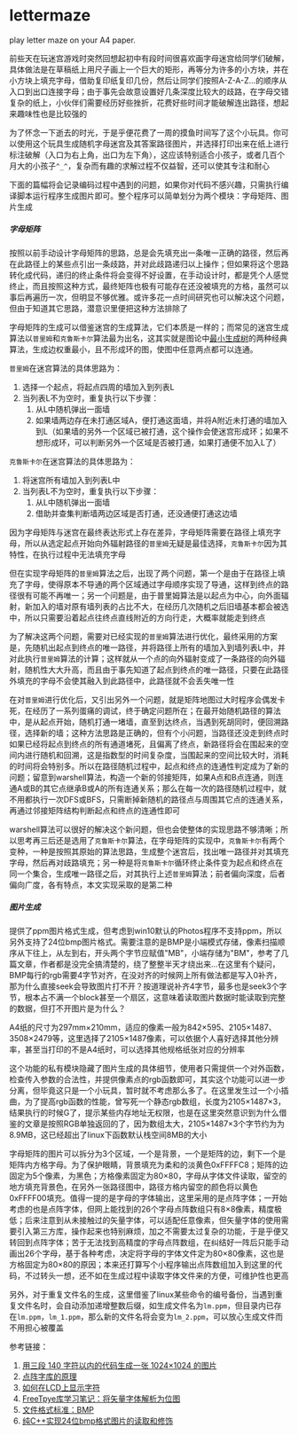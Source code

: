 # lettermaze
play letter maze on your A4 paper.

前些天在玩迷宫游戏时突然回想起初中有段时间很喜欢画字母迷宫给同学们破解，具体做法是在草稿纸上用尺子画上一个巨大的矩形，再等分为许多的小方块，并在小方块上填充字母，借助复印纸复印几份，然后让同学们按照A-Z-A-Z...的顺序从入口到出口连接字母；由于事先会故意设置好几条深度比较大的歧路，在字母交错复杂的纸上，小伙伴们需要经历好些挫折，花费好些时间才能破解连出路径，想起来趣味性也是比较强的

为了怀念一下逝去的时光，于是乎便花费了一周的摸鱼时间写了这个小玩具。你可以使用这个玩具生成随机字母迷宫及其答案路径图片，并选择打印出来在纸上进行标注破解（入口为右上角，出口为左下角），这应该特别适合小孩子，或者几百个月大的小孩子`^_^`，复杂而有趣的求解过程不仅益智，还可以使其专注和耐心

下面的篇幅将会记录编码过程中遇到的问题，如果你对代码不感兴趣，只需执行编译脚本运行程序生成图片即可。整个程序可以简单划分为两个模块：字母矩阵、图片生成

##### 字母矩阵
按照以前手动设计字母矩阵的思路，总是会先填充出一条唯一正确的路径，然后再在此路径上的某些点引出一条歧路，并对此歧路递归以上操作；但如果将这个思路转化成代码，递归的终止条件将会变得不好设置，在手动设计时，都是凭个人感觉终止，而且按照这种方式，最终矩阵也极有可能存在还没被填充的方格，虽然可以事后再遍历一次，但明显不够优雅。或许多花一点时间研究也可以解决这个问题，但由于知道其它思路，潜意识里便把这种方法排除了

字母矩阵的生成可以借鉴迷宫的生成算法，它们本质是一样的；而常见的迷宫生成算法以`普里姆`和`克鲁斯卡尔`算法最为出名，这其实就是图论中[最小生成树](https://github.com/ccencon/structdata#DirectedGraph)的两种经典算法，生成边权重最小，且不形成环的图，使图中任意两点都可以连通。

`普里姆`在迷宫算法的具体思路为：

1. 选择一个起点，将起点四周的墙加入到列表L
2. 当列表L不为空时，重复执行以下步骤：
	1. 从L中随机弹出一面墙
	2. 如果墙两边存在未打通区域A，便打通这面墙，并将A附近未打通的墙加入到L（如果墙的另外一个区域已被打通，这个操作会使迷宫形成环；如果不想形成环，可以判断另外一个区域是否被打通，如果打通便不加入L了）

`克鲁斯卡尔`在迷宫算法的具体思路为：

1. 将迷宫所有墙加入到列表L中
2. 当列表L不为空时，重复执行以下步骤：
	1. 从L中随机弹出一面墙
	2. 借助并查集判断墙两边区域是否打通，还没通便打通这边墙

因为字母矩阵与迷宫在最终表达形式上存在差异，字母矩阵需要在路径上填充字母，所以从选定起点开始向外辐射路径的`普里姆`无疑是最佳选择，`克鲁斯卡尔`因为其特性，在执行过程中无法填充字母

但在实现字母矩阵的`普里姆`算法之后，出现了两个问题，第一个是由于在路径上填充了字母，使得原本不导通的两个区域通过字母顺序实现了导通，这样到终点的路径很有可能不再唯一；另一个问题是，由于普里姆算法是以起点为中心，向外面辐射，新加入的墙对原有墙列表的占比不大，在经历几次随机之后旧墙基本都会被选中，所以只需要沿着起点往终点直线附近的方向行走，大概率就能走到终点

为了解决这两个问题，需要对已经实现的`普里姆`算法进行优化，最终采用的方案是，先随机出起点到终点的唯一路径，并将路径上所有的墙加入到墙列表L中，并对此执行`普里姆`算法的计算；这样就从一个点的向外辐射变成了一条路径的向外辐射，随机性大大升高，而且由于事先知道了起点到终点的唯一路径，只要在此路径外填充的字母不会使其融入到此路径中，此路径就不会丢失唯一性

在对`普里姆`进行优化后，又引出另外一个问题，就是矩阵地图过大时程序会偶发卡死，在经历了一系列蛋痛的调试，终于确定问题所在；在最开始随机路径的算法中，是从起点开始，随机打通一堵墙，直至到达终点，当遇到死胡同时，便回溯路径，选择新的墙；这种方法思路是正确的，但有个小问题，当路径还没走到终点时如果已经将起点到终点的所有通道堵死，且偏离了终点，新路径将会在围起来的空间内进行随机和回溯，这是指数型的时间复杂度，当围起来的空间比较大时，消耗的时间将会特别多。所以在路径随机过程中，起点和终点的连通性判定成为了新的问题；留意到warshell算法，构造一个新的邻接矩阵，如果A点和B点连通，则连通A或B的其它点继承B或A的所有连通关系；那么在每一次的路径随机过程中，就不用都执行一次DFS或BFS，只需断掉新随机的路径点与周围其它点的连通关系，再通过邻接矩阵结构判断起点和终点的连通性即可

warshell算法可以很好的解决这个新问题，但也会使整体的实现思路不够清晰；所以思考再三后还是选用了`克鲁斯卡尔`算法，在字母矩阵的实现中，`克鲁斯卡尔`有两个变种，一种是按照其原始的算法思路，生成整个迷宫后，找出唯一路径并对其填充字母，然后再对歧路填充；另一种是将`克鲁斯卡尔`循环终止条件变为起点和终点在同一个集合，生成唯一路径之后，对其执行上述`普里姆`算法；前者偏向深度，后者偏向广度，各有特点，本文实现采取的是第二种

##### 图片生成
提供了ppm图片格式生成，但考虑到win10默认的Photos程序不支持ppm，所以另外支持了24位bmp图片格式。需要注意的是BMP是小端模式存储，像素扫描顺序从下往上，从左到右，开头两个字节应赋值"MB"，小端存储为"BM"，参考了几篇文章，作者都是没完全搞清楚的，绕了整整半天才绕出来...在这里有个疑问，BMP每行的rgb需要4字节对齐，在没对齐的时候网上所有做法都是写入0补齐，那为什么直接seek会导致图片打不开？按道理说补齐4字节，最多也是seek3个字节，根本占不满一个block甚至一个扇区，这意味着读取图片数据时能读取到完整的数据，但打不开图片是为什么？

A4纸的尺寸为297mm×210mm，适应的像素一般为842×595、2105×1487、3508×2479等，这里选择了2105×1487像素，可以依据个人喜好选择其他分辨率，甚至当打印的不是A4纸时，可以选择其他规格纸张对应的分辨率

这个功能的私有模块隐藏了图片生成的具体细节，使用者只需提供一个对外函数，检查传入参数的合法性，并提供像素点的rgb函数即可，其实这个功能可以进一步分离，但毕竟这只是一个小玩具，暂时就不考虑那么多了。在这里发生过一个小插曲，为了提高rgb函数的性能，曾写死一个静态rgb数组，长度为2105×1487×3，结果执行的时候G了，提示某些内存地址无权限，也是在这里突然意识到为什么借鉴的文章是按照RGB单独返回的了，因为数组太大，2105×1487×3个字节约为为8.9MB，这已经超出了linux下函数默认栈空间8MB的大小

字母矩阵的图片可以拆分为3个区域，一个是背景，一个是矩阵的边，剩下一个是矩阵内方格字母。为了保护眼睛，背景填充为柔和的淡黄色0xFFFFC8；矩阵的边固定为5个像素，为黑色；方格像素固定为80×80，字母从字体文件读取，留空的地方填充背景色，在另外一张路径图中，路径方格内留空的颜色将以黄色0xFFFF00填充。值得一提的是字母的字体输出，这里采用的是点阵字体；一开始考虑的也是点阵字体，但网上能找到的26个字母点阵数组只有8×8像素，精度极低；后来注意到从未接触过的矢量字体，可以适配任意像素，但矢量字体的使用需要引入第三方库，操作起来也特别麻烦，加之不需要太过复杂的功能，于是乎便又转回到点阵字体；苦于无法找到高精度的字母点阵数组，在纠结好一阵后只能手动画出26个字母，基于各种考虑，决定将字母的字体文件定为80×80像素，这也是方格固定为80×80的原因；本来还打算写个小程序输出点阵数组加入到这里的代码，不过转头一想，还不如在生成过程中读取字体文件来的方便，可维护性也更高

另外，对于重复文件名的生成，这里借鉴了linux某些命令的编号备份，当遇到重复文件名时，会自动添加递增整数后缀，如生成文件名为`lm.ppm`，但目录内已存在`lm.ppm`，`lm_1.ppm`，那么新的文件名将会变为`lm_2.ppm`，可以放心生成文件而不用担心被覆盖

参考链接：

1. [用三段 140 字符以内的代码生成一张 1024×1024 的图片](http://www.matrix67.com/blog/archives/6039#more-6039)
2. [点阵字库的原理](https://www.360docs.net/doc/1117272484.html)
3. [如何在LCD上显示字符](https://cloud.tencent.com/developer/article/1885997)
4. [FreeTpye库学习笔记：将矢量字体解析为位图](https://blog.csdn.net/weixin_40026797/article/details/114781234)
5. [文件格式标准：BMP](http://blog.leanote.com/post/gaunthan/BMP)
6. [纯C++实现24位bmp格式图片的读取和修饰](https://blog.csdn.net/m0_62505136/article/details/121153508)

